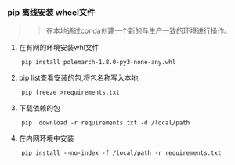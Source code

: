 ### pip 离线安装 wheel文件
>> 在本地通过conda创建一个新的与生产一致的环境进行操作。  
1. 在有网的环境安装whl文件
```shell
    pip install polemarch-1.8.0-py3-none-any.whl
```
2. pip list查看安装的包,将包名称写入本地
```shell
    pip freeze >requirements.txt
```
3. 下载依赖的包
```shell
    pip  download -r requirements.txt -d /local/path
```
4. 在内网环境中安装
```shell
    pip install --no-index -f /local/path -r requirements.txt

```
